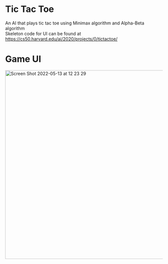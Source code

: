 # Tic Tac Toe

An AI that plays tic tac toe using Minimax algorithm and Alpha-Beta algorithm <br />
Skeleton code for UI can be found at https://cs50.harvard.edu/ai/2020/projects/0/tictactoe/ 

# Game UI

<img width="605" alt="Screen Shot 2022-05-13 at 12 23 29" src="https://user-images.githubusercontent.com/89648977/168198962-ed6a10e6-64a2-458f-beb5-24e137007455.png">
